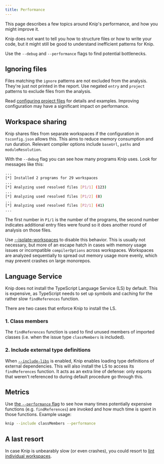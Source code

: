 ```yaml
---
title: Performance
---
```


This page describes a few topics around Knip's performance, and how you might
improve it.

Knip does not want to tell you how to structure files or how to write your code,
but it might still be good to understand inefficient patterns for Knip.

Use the `--debug` and `--performance` flags to find potential bottlenecks.

## Ignoring files

Files matching the `ignore` patterns are not excluded from the analysis. They're
just not printed in the report. Use negated `entry` and `project` patterns to
exclude files from the analysis.

Read [configuring project files][1] for details and examples. Improving
configuration may have a significant impact on performance.

## Workspace sharing

Knip shares files from separate workspaces if the configuration in
`tsconfig.json` allows this. This aims to reduce memory consumption and run
duration. Relevant compiler options include `baseUrl`, `paths` and
`moduleResolution`.

With the `--debug` flag you can see how many programs Knip uses. Look for
messages like this:

```sh
...
[*] Installed 2 programs for 29 workspaces
...
[*] Analyzing used resolved files [P1/1] (123)
...
[*] Analyzing used resolved files [P1/2] (8)
...
[*] Analyzing used resolved files [P2/1] (41)
...
```

The first number in `P1/1` is the number of the programs, the second number
indicates additional entry files were found so it does another round of analysis
on those files.

Use [--isolate-workspaces][2] to disable this behavior. This is usually not
necessary, but more of an escape hatch in cases with memory usage issues or
incompatible `compilerOptions` across workspaces. Workspaces are analyzed
sequentially to spread out memory usage more evenly, which may prevent crashes
on large monorepos.

## Language Service

Knip does not install the TypeScript Language Service (LS) by default. This is
expensive, as TypeScript needs to set up symbols and caching for the rather slow
`findReferences` function.

There are two cases that enforce Knip to install the LS.

### 1. Class members

The `findReferences` function is used to find unused members of imported classes
(i.e. when the issue type `classMembers` is included).

### 2. Include external type definitions

When [`--include-libs`][3] is enabled, Knip enables loading type definitions of
external dependencies. This will also install the LS to access its
`findReferences` function. It acts as an extra line of defense: only exports
that weren't referenced to during default procedure go through this.

## Metrics

Use [the `--performance` flag][4] to see how many times potentially expensive
functions (e.g. `findReferences`) are invoked and how much time is spent in
those functions. Example usage:

```sh
knip --include classMembers --performance
```

## A last resort

In case Knip is unbearably slow (or even crashes), you could resort to [lint
individual workspaces][5].

[1]: ./configuring-project-files.md
[2]: ../reference/cli.md#--isolate-workspaces
[3]: ../guides/handling-issues.mdx#external-libraries
[4]: ../reference/cli.md#--performance
[5]: ../features/monorepos-and-workspaces.md#lint-a-single-workspace
